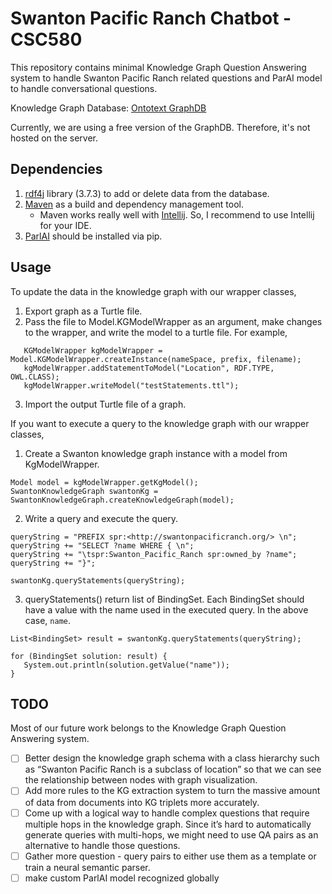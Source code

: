 # Swanton Pacific Ranch Chatbot - CSC580

This repository contains minimal Knowledge Graph Question Answering system to handle Swanton Pacific Ranch related questions and ParAI model to handle conversational questions. 

Knowledge Graph Database: [Ontotext GraphDB](https://www.ontotext.com/products/graphdb/graphdb-free/)

Currently, we are using a free version of the GraphDB. Therefore, it's not hosted on the server.

## Dependencies
1. [rdf4j](https://rdf4j.org/documentation/) library (3.7.3) to add or delete data from the database.
2. [Maven](https://maven.apache.org/) as a build and dependency management tool.
    - Maven works really well with [Intellij](https://www.jetbrains.com/idea/). So, I recommend to use Intellij for your IDE.
3. [ParlAI](https://parl.ai/docs/tutorial_quick.html#install) should be installed via pip.

## Usage
To update the data in the knowledge graph with our wrapper classes,
1. Export graph as a Turtle file.
2. Pass the file to Model.KGModelWrapper as an argument, make changes to the wrapper, and write the model to a turtle file.
   For example,
```
   KGModelWrapper kgModelWrapper = Model.KGModelWrapper.createInstance(nameSpace, prefix, filename);
   kgModelWrapper.addStatementToModel("Location", RDF.TYPE, OWL.CLASS);
   kgModelWrapper.writeModel("testStatements.ttl");
```
3. Import the output Turtle file of a graph.

If you want to execute a query to the knowledge graph with our wrapper classes,
1. Create a Swanton knowledge graph instance with a model from KgModelWrapper.
```
Model model = kgModelWrapper.getKgModel();
SwantonKnowledgeGraph swantonKg = SwantonKnowledgeGraph.createKnowledgeGraph(model);
```
2. Write a query and execute the query.
```
queryString = "PREFIX spr:<http://swantonpacificranch.org/> \n";
queryString += "SELECT ?name WHERE { \n";
queryString += "\tspr:Swanton_Pacific_Ranch spr:owned_by ?name";
queryString += "}";

swantonKg.queryStatements(queryString);
```
3. queryStatements() return list of BindingSet. Each BindingSet should have a value with the name used in the executed query. In the above case, `name`.
```
List<BindingSet> result = swantonKg.queryStatements(queryString);

for (BindingSet solution: result) {
   System.out.println(solution.getValue("name"));
}
```

## TODO
Most of our future work belongs to the Knowledge Graph Question Answering system. 
- [ ] Better design the knowledge graph schema with a class hierarchy such as “Swanton Pacific Ranch is a subclass of location” so that we can see the relationship between nodes with graph visualization. 
- [ ] Add more rules to the KG extraction system to turn the massive amount of data from documents into KG triplets more accurately.
- [ ] Come up with a logical way to handle complex questions that require multiple hops in the knowledge graph. Since it’s hard to automatically generate queries with multi-hops, we might need to use QA pairs as an alternative to handle those questions. 
- [ ] Gather more question - query pairs to either use them as a template or train a neural semantic parser.
- [ ] make custom ParlAI model recognized globally
